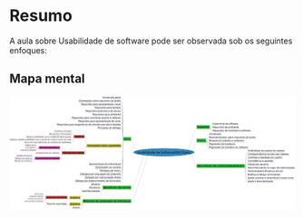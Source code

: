 # Resumo

A aula sobre Usabilidade de software pode ser observada sob os seguintes enfoques:

## Mapa mental

![Mapa mental da aula](../../../../../images/gestao_de_ti/GTI4_1.png)